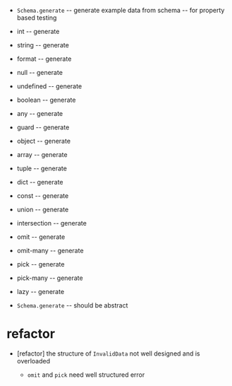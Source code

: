 - `Schema.generate` -- generate example data from schema -- for property based testing

- int -- generate

- string -- generate
- format -- generate
- null -- generate
- undefined -- generate
- boolean -- generate
- any -- generate
- guard -- generate
- object -- generate
- array -- generate
- tuple -- generate
- dict -- generate
- const -- generate
- union -- generate
- intersection -- generate
- omit -- generate
- omit-many -- generate
- pick -- generate
- pick-many -- generate
- lazy -- generate

- `Schema.generate` -- should be abstract

# refactor

- [refactor] the structure of `InvalidData` not well designed and is overloaded

  - `omit` and `pick` need well structured error
